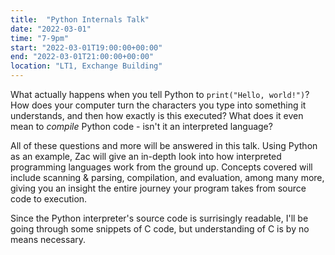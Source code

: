 ```yaml
---
title:  "Python Internals Talk"
date: "2022-03-01"
time: "7-9pm"
start: "2022-03-01T19:00:00+00:00"
end: "2022-03-01T21:00:00+00:00"
location: "LT1, Exchange Building"
---
```


What actually happens when you tell Python to `print("Hello, world!")`? How does your computer turn the characters you type into something it understands, and then how exactly is this executed? What does it even mean to *compile* Python code - isn't it an interpreted language?

All of these questions and more will be answered in this talk. Using Python as an example, Zac will give an in-depth look into how interpreted programming languages work from the ground up. Concepts covered will include scanning & parsing, compilation, and evaluation, among many more, giving you an insight the entire journey your program takes from source code to execution.

Since the Python interpreter's source code is surrisingly readable, I'll be going through some snippets of C code, but understanding of C is by no means necessary.

